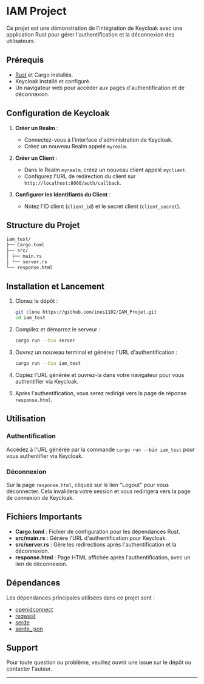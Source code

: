 # IAM Project

Ce projet est une démonstration de l'intégration de Keycloak avec une application Rust pour gérer l'authentification et la déconnexion des utilisateurs.

## Prérequis

- [Rust](https://www.rust-lang.org/tools/install) et Cargo installés.
- Keycloak installé et configuré.
- Un navigateur web pour accéder aux pages d'authentification et de déconnexion.

## Configuration de Keycloak

1. **Créer un Realm** :
    - Connectez-vous à l'interface d'administration de Keycloak.
    - Créez un nouveau Realm appelé `myrealm`.

2. **Créer un Client** :
    - Dans le Realm `myrealm`, créez un nouveau client appelé `myclient`.
    - Configurez l'URL de redirection du client sur `http://localhost:8000/auth/callback`.

3. **Configurer les Identifiants du Client** :
    - Notez l'ID client (`client_id`) et le secret client (`client_secret`).

## Structure du Projet
```sh
iam_test/
├── Cargo.toml
├── src/
│ ├── main.rs
│ └── server.rs
└── response.html
```

## Installation et Lancement

1. Clonez le dépôt :

    ```sh
    git clone https://github.com/ines1102/IAM_Projet.git
    cd iam_test
    ```

2. Compilez et démarrez le serveur :

    ```sh
    cargo run --bin server
    ```

3. Ouvrez un nouveau terminal et générez l'URL d'authentification :

    ```sh
    cargo run --bin iam_test
    ```

4. Copiez l'URL générée et ouvrez-la dans votre navigateur pour vous authentifier via Keycloak.

5. Après l'authentification, vous serez redirigé vers la page de réponse `response.html`.

## Utilisation

### Authentification

Accédez à l'URL générée par la commande `cargo run --bin iam_test` pour vous authentifier via Keycloak.

### Déconnexion

Sur la page `response.html`, cliquez sur le lien "Logout" pour vous déconnecter. Cela invalidera votre session et vous redirigera vers la page de connexion de Keycloak.

## Fichiers Importants

- **Cargo.toml** : Fichier de configuration pour les dépendances Rust.
- **src/main.rs** : Génère l'URL d'authentification pour Keycloak.
- **src/server.rs** : Gère les redirections après l'authentification et la déconnexion.
- **response.html** : Page HTML affichée après l'authentification, avec un lien de déconnexion.

## Dépendances

Les dépendances principales utilisées dans ce projet sont :

- [openidconnect](https://crates.io/crates/openidconnect)
- [reqwest](https://crates.io/crates/reqwest)
- [serde](https://crates.io/crates/serde)
- [serde_json](https://crates.io/crates/serde_json)

## Support

Pour toute question ou problème, veuillez ouvrir une issue sur le dépôt ou contacter l'auteur.

---